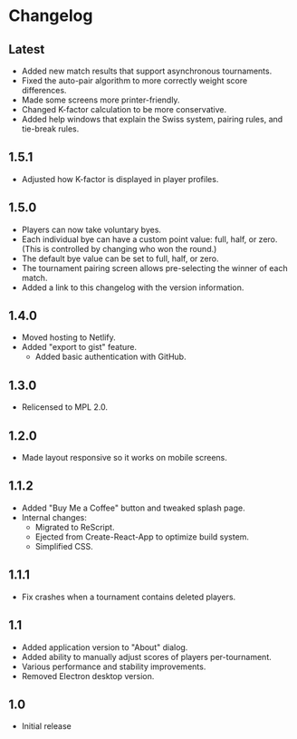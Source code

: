 # Changelog

## Latest

- Added new match results that support asynchronous tournaments.
- Fixed the auto-pair algorithm to more correctly weight score differences.
- Made some screens more printer-friendly.
- Changed K-factor calculation to be more conservative.
- Added help windows that explain the Swiss system, pairing rules, and tie-break
  rules.

## 1.5.1

- Adjusted how K-factor is displayed in player profiles.

## 1.5.0

- Players can now take voluntary byes.
- Each individual bye can have a custom point value: full, half, or zero. (This
  is controlled by changing who won the round.)
- The default bye value can be set to full, half, or zero.
- The tournament pairing screen allows pre-selecting the winner of each match.
- Added a link to this changelog with the version information.

## 1.4.0

- Moved hosting to Netlify.
- Added "export to gist" feature.
  - Added basic authentication with GitHub.

## 1.3.0

- Relicensed to MPL 2.0.

## 1.2.0

- Made layout responsive so it works on mobile screens.

## 1.1.2

- Added "Buy Me a Coffee" button and tweaked splash page.
- Internal changes:
  - Migrated to ReScript.
  - Ejected from Create-React-App to optimize build system.
  - Simplified CSS.

## 1.1.1

- Fix crashes when a tournament contains deleted players.

## 1.1

- Added application version to "About" dialog.
- Added ability to manually adjust scores of players per-tournament.
- Various performance and stability improvements.
- Removed Electron desktop version.

## 1.0

- Initial release
